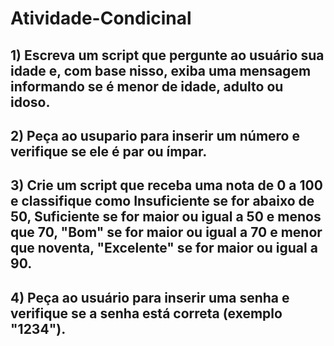 # Atividade-Condicinal

## 1) Escreva um script que pergunte ao usuário sua idade e, com base nisso, exiba uma mensagem informando se é menor de idade, adulto ou idoso.

## 2) Peça ao usupario para inserir um número e verifique se ele é par ou ímpar.

## 3) Crie um script que receba uma nota de 0 a 100 e classifique como Insuficiente se for abaixo de 50, Suficiente se for maior ou igual a 50 e menos que 70, "Bom" se for maior ou igual a 70 e menor que noventa, "Excelente" se for maior ou igual a 90.

## 4) Peça ao usuário para inserir uma senha e verifique se a senha está correta (exemplo "1234").

